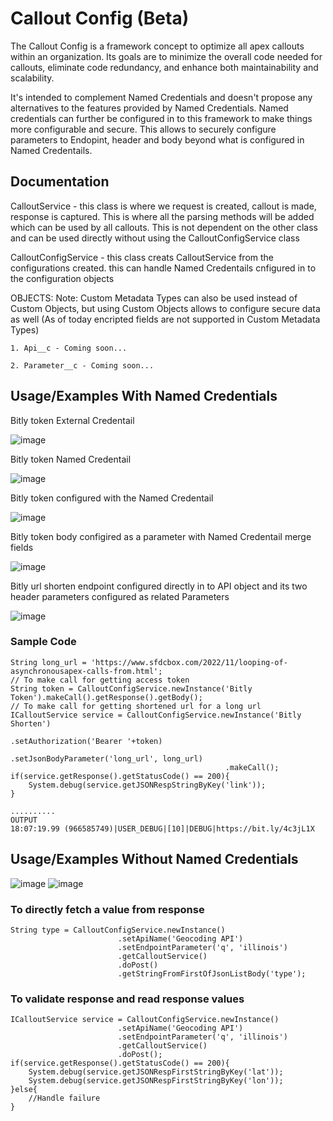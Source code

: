 # Callout Config (Beta)

The Callout Config is a framework concept to optimize all apex callouts within an organization. Its goals are to minimize the overall code needed for callouts, eliminate code redundancy, and enhance both maintainability and scalability.

It's intended to complement Named Credentials and doesn't propose any alternatives to the features provided by Named Credentials. Named credentials can further be configured in to this framework to make things more configurable and secure.
This allows to securely configure parameters to Endopint, header and body beyond what is configured in Named Credentails.


## Documentation

CalloutService - this class is where we request is created, callout is made, response is captured. This is where all the parsing methods will be added which can be used by all callouts. This is not dependent on the other class and can be used directly without using the CalloutConfigService class

CalloutConfigService - this class creats CalloutService from the configurations created.
this can handle Named Credentails cnfigured in to the configuration objects 

OBJECTS:
Note: Custom Metadata Types can also be used instead of Custom Objects, but using Custom Objects allows to configure secure data as well (As of today encripted fields are not supported in Custom Metadata Types)

    1. Api__c - Coming soon...

    2. Parameter__c - Coming soon...

## Usage/Examples With Named Credentials 
Bitly token External Credentail

![image](https://github.com/sfdcbox/CalloutConfig/assets/9331676/80561d45-4be2-484d-bcd5-ab41f0e93019)

Bitly token Named Credentail

![image](https://github.com/sfdcbox/CalloutConfig/assets/9331676/3c71ed64-d498-4763-9140-13db32450c43)

Bitly token configured with the Named Credentail

![image](https://github.com/sfdcbox/CalloutConfig/assets/9331676/e284dac5-c53e-40a0-bd3b-6f66d76ef3c1)

Bitly token body configired as a parameter with Named Credentail merge fields

![image](https://github.com/sfdcbox/CalloutConfig/assets/9331676/e246274b-8efe-4e53-8519-d7e3f8720601)

Bitly url shorten endpoint configured directly in to API object and its two header parameters configured as related Parameters

![image](https://github.com/sfdcbox/CalloutConfig/assets/9331676/59201684-ed32-4654-925f-79beece2c6ff)


### Sample Code

    String long_url = 'https://www.sfdcbox.com/2022/11/looping-of-asynchronousapex-calls-from.html';
    // To make call for getting access token
    String token = CalloutConfigService.newInstance('Bitly Token').makeCall().getResponse().getBody();
    // To make call for getting shortened url for a long url
    ICalloutService service = CalloutConfigService.newInstance('Bitly Shorten')
                                                    .setAuthorization('Bearer '+token)
                                                    .setJsonBodyParameter('long_url', long_url)
                                                    .makeCall();
    if(service.getResponse().getStatusCode() == 200){
        System.debug(service.getJSONRespStringByKey('link'));
    }

    ..........
    OUTPUT
    18:07:19.99 (966585749)|USER_DEBUG|[10]|DEBUG|https://bit.ly/4c3jL1X


## Usage/Examples Without Named Credentials 
![image](https://github.com/sfdcbox/CalloutConfig/assets/9331676/fcb8dff6-535b-404b-bde9-b85bbab54566)
![image](https://github.com/sfdcbox/CalloutConfig/assets/9331676/640b1f7a-90d6-4b0c-acd7-350315884167)

### To directly fetch a value from response

    String type = CalloutConfigService.newInstance()
                            .setApiName('Geocoding API')
                            .setEndpointParameter('q', 'illinois')
                            .getCalloutService()
                            .doPost()
                            .getStringFromFirstOfJsonListBody('type');

### To validate response and read response values

    ICalloutService service = CalloutConfigService.newInstance()
                            .setApiName('Geocoding API')
                            .setEndpointParameter('q', 'illinois')
                            .getCalloutService()
                            .doPost();
    if(service.getResponse().getStatusCode() == 200){
        System.debug(service.getJSONRespFirstStringByKey('lat'));
        System.debug(service.getJSONRespFirstStringByKey('lon'));
    }else{
        //Handle failure
    }

